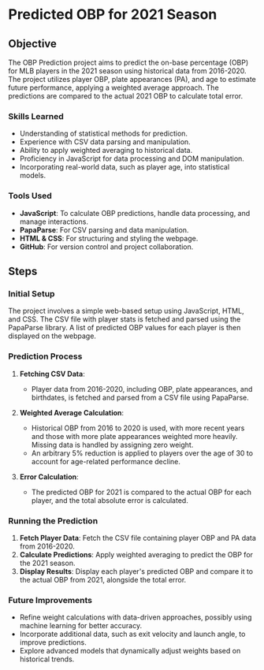 # Predicted OBP for 2021 Season

## Objective

The OBP Prediction project aims to predict the on-base percentage (OBP) for MLB players in the 2021 season using historical data from 2016-2020. The project utilizes player OBP, plate appearances (PA), and age to estimate future performance, applying a weighted average approach. The predictions are compared to the actual 2021 OBP to calculate total error.

### Skills Learned

- Understanding of statistical methods for prediction.
- Experience with CSV data parsing and manipulation.
- Ability to apply weighted averaging to historical data.
- Proficiency in JavaScript for data processing and DOM manipulation.
- Incorporating real-world data, such as player age, into statistical models.

### Tools Used

- **JavaScript**: To calculate OBP predictions, handle data processing, and manage interactions.
- **PapaParse**: For CSV parsing and data manipulation.
- **HTML & CSS**: For structuring and styling the webpage.
- **GitHub**: For version control and project collaboration.

## Steps

### Initial Setup

The project involves a simple web-based setup using JavaScript, HTML, and CSS. The CSV file with player stats is fetched and parsed using the PapaParse library. A list of predicted OBP values for each player is then displayed on the webpage.

### Prediction Process

1. **Fetching CSV Data**:
    - Player data from 2016-2020, including OBP, plate appearances, and birthdates, is fetched and parsed from a CSV file using PapaParse.
    
2. **Weighted Average Calculation**:
    - Historical OBP from 2016 to 2020 is used, with more recent years and those with more plate appearances weighted more heavily. Missing data is handled by assigning zero weight.
    - An arbitrary 5% reduction is applied to players over the age of 30 to account for age-related performance decline.

3. **Error Calculation**:
    - The predicted OBP for 2021 is compared to the actual OBP for each player, and the total absolute error is calculated.

### Running the Prediction

1. **Fetch Player Data**: Fetch the CSV file containing player OBP and PA data from 2016-2020.
2. **Calculate Predictions**: Apply weighted averaging to predict the OBP for the 2021 season.
3. **Display Results**: Display each player's predicted OBP and compare it to the actual OBP from 2021, alongside the total error.

### Future Improvements

- Refine weight calculations with data-driven approaches, possibly using machine learning for better accuracy.
- Incorporate additional data, such as exit velocity and launch angle, to improve predictions.
- Explore advanced models that dynamically adjust weights based on historical trends.

